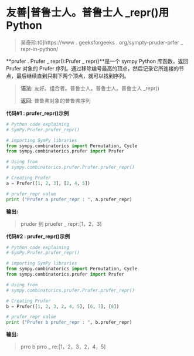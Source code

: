 # 友善|普鲁士人。普鲁士人 _repr()用 Python

> 吴奇珍:t0]https://www . geeksforgeeks . org/sympty-pruder-prfer _ repr-in-python/

**prufer . Prufer _ repr():Prufer _ repr()**是一个 sympy Python 库函数，返回 Prufer 对象的 Prufer 序列。通过移除编号最高的顶点，然后记录它所连接的节点，最后继续直到只剩下两个顶点，就可以找到序列。

> **语法:**
> 友好。组合者。普鲁士人。普鲁士人。普鲁士人 _repr()
> 
> **返回:**
> 普鲁弗对象的普鲁弗序列

**代码#1 : prufer_repr()示例**

```py
# Python code explaining
# SymPy.Prufer.prufer_repr()

# importing SymPy libraries
from sympy.combinatorics import Permutation, Cycle
from sympy.combinatorics.prufer import Prufer

# Using from 
# sympy.combinatorics.prufer.Prufer.prufer_repr()

# Creating Prufer
a = Prufer([1, 2, 3], [2, 4, 5])

# prufer_repr value
print ("Prufer a prufer_repr : ", a.prufer_repr)
```

**输出:**

> pruder 到 pruefer _ repr:[1，2，3]

**代码#2 : prufer_repr()示例**

```py
# Python code explaining
# SymPy.Prufer.prufer_repr()

# importing SymPy libraries
from sympy.combinatorics import Permutation, Cycle
from sympy.combinatorics.prufer import Prufer

# Using from 
# sympy.combinatorics.prufer.Prufer.prufer_repr()

# Creating Prufer
b = Prufer([1, 2, 3, 2, 4, 5], [6, 7], [8])

# prufer_repr value
print ("Prufer b prufer_repr : ", b.prufer_repr)
```

**输出:**

> prro b prro _ re:[1，2，3，2，4，5]